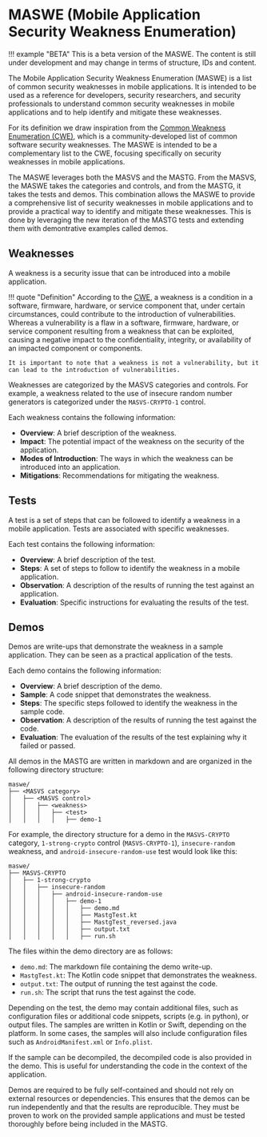 # MASWE (Mobile Application Security Weakness Enumeration)

!!! example "BETA"
    This is a beta version of the MASWE. The content is still under development and may change in terms of structure, IDs and content.

The Mobile Application Security Weakness Enumeration (MASWE) is a list of common security weaknesses in mobile applications. It is intended to be used as a reference for developers, security researchers, and security professionals to understand common security weaknesses in mobile applications and to help identify and mitigate these weaknesses.

For its definition we draw inspiration from the [Common Weakness Enumeration (CWE)](https://cwe.mitre.org/), which is a community-developed list of common software security weaknesses. The MASWE is intended to be a complementary list to the CWE, focusing specifically on security weaknesses in mobile applications.

The MASWE leverages both the MASVS and the MASTG. From the MASVS, the MASWE takes the categories and controls, and from the MASTG, it takes the tests and demos. This combination allows the MASWE to provide a comprehensive list of security weaknesses in mobile applications and to provide a practical way to identify and mitigate these weaknesses. This is done by leveraging the new iteration of the MASTG tests and extending them with demontrative examples called demos.

## Weaknesses

A weakness is a security issue that can be introduced into a mobile application.

!!! quote "Definition"
    According to the [CWE](https://cwe.mitre.org/documents/glossary/#Weakness), a weakness is a condition in a software, firmware, hardware, or service component that, under certain circumstances, could contribute to the introduction of vulnerabilities. Whereas a vulnerability is a flaw in a software, firmware, hardware, or service component resulting from a weakness that can be exploited, causing a negative impact to the confidentiality, integrity, or availability of an impacted component or components.
    
    It is important to note that a weakness is not a vulnerability, but it can lead to the introduction of vulnerabilities.

Weaknesses are categorized by the MASVS categories and controls. For example, a weakness related to the use of insecure random number generators is categorized under the `MASVS-CRYPTO-1` control.

Each weakness contains the following information:

- **Overview**: A brief description of the weakness.
- **Impact**: The potential impact of the weakness on the security of the application.
- **Modes of Introduction**: The ways in which the weakness can be introduced into an application.
- **Mitigations**: Recommendations for mitigating the weakness.

## Tests

A test is a set of steps that can be followed to identify a weakness in a mobile application. Tests are associated with specific weaknesses.

Each test contains the following information:

- **Overview**: A brief description of the test.
- **Steps**: A set of steps to follow to identify the weakness in a mobile application.
- **Observation**: A description of the results of running the test against an application.
- **Evaluation**: Specific instructions for evaluating the results of the test.

## Demos

Demos are write-ups that demonstrate the weakness in a sample application. They can be seen as a practical application of the tests.

Each demo contains the following information:

- **Overview**: A brief description of the demo.
- **Sample**: A code snippet that demonstrates the weakness.
- **Steps**: The specific steps followed to identify the weakness in the sample code.
- **Observation**: A description of the results of running the test against the code.
- **Evaluation**: The evaluation of the results of the test explaining why it failed or passed.

All demos in the MASTG are written in markdown and are organized in the following directory structure:

```shell
maswe/
├── <MASVS category>
│   ├── <MASVS control>
│   │   ├── <weakness>
│   │   │   ├── <test>
│   │   │   │   ├── demo-1
```

For example, the directory structure for a demo in the `MASVS-CRYPTO` category, `1-strong-crypto` control (`MASVS-CRYPTO-1`), `insecure-random` weakness, and `android-insecure-random-use` test would look like this:

```shell
maswe/
├── MASVS-CRYPTO
│   ├── 1-strong-crypto
│   │   ├── insecure-random
│   │   │   ├── android-insecure-random-use
│   │   │   │   ├── demo-1
│   │   │   │   │   ├── demo.md
│   │   │   │   │   ├── MastgTest.kt
│   │   │   │   │   ├── MastgTest_reversed.java
│   │   │   │   │   ├── output.txt
│   │   │   │   │   ├── run.sh
```

The files within the demo directory are as follows:

- `demo.md`: The markdown file containing the demo write-up.
- `MastgTest.kt`: The Kotlin code snippet that demonstrates the weakness.
- `output.txt`: The output of running the test against the code.
- `run.sh`: The script that runs the test against the code.

Depending on the test, the demo may contain additional files, such as configuration files or additional code snippets, scripts (e.g. in python), or output files. The samples are written in Kotlin or Swift, depending on the platform. In some cases, the samples will also include configuration files such as `AndroidManifest.xml` or `Info.plist`.

If the sample can be decompiled, the decompiled code is also provided in the demo. This is useful for understanding the code in the context of the application.

Demos are required to be fully self-contained and should not rely on external resources or dependencies. This ensures that the demos can be run independently and that the results are reproducible. They must be proven to work on the provided sample applications and must be tested thoroughly before being included in the MASTG.
